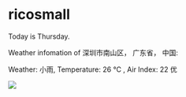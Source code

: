 # ricosmall

Today is Thursday.

Weather infomation of 深圳市南山区， 广东省， 中国: 

Weather: 小雨, Temperature: 26 ℃ , Air Index: 22 优

<img src="https://github-readme-stats.vercel.app/api?username=ricosmall&show_icons=true" />
